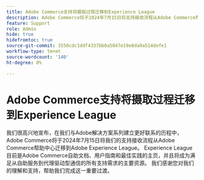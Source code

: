 ```yaml
---
title: Adobe Commerce支持将摄取过程迁移到Experience League
description: Adobe Commerce将于2024年7月15日将支持接收流程从Adobe Commerce帮助中心迁移到Adobe Experience League。 Experience League将成为满足所有支持需求（从自助服务到代理驱动通信）的主要资源。
feature: Support
role: Admin
hide: true
hidefromtoc: true
source-git-commit: 3550cdc1ddf4337bb0a5047e19e8da9a514defe1
workflow-type: tm+mt
source-wordcount: '140'
ht-degree: 0%

---
```



# Adobe Commerce支持将摄取过程迁移到Experience League

我们很高兴地宣布，在我们与Adobe解决方案系列建立更好联系的历程中，Adobe Commerce将于2024年7月15日将我们的支持接收流程从Adobe Commerce帮助中心迁移到Adobe Experience League。 Experience League目前是Adobe Commerce自助文档、用户指南和最佳实践的主页，并且将成为满足从自助服务到代理驱动型通信的所有支持需求的主要资源。 我们感谢您对我们的理解和支持，帮助我们完成这一重要过渡。
